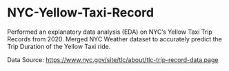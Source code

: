 # NYC-Yellow-Taxi-Record
Performed an explanatory data analysis (EDA) on NYC’s Yellow Taxi Trip Records from 2020. Merged NYC Weather dataset to accurately predict the Trip Duration of the Yellow Taxi ride.


Data Source: https://www.nyc.gov/site/tlc/about/tlc-trip-record-data.page
